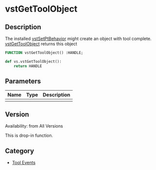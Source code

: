 # vstGetToolObject

## Description
The installed [vstSetPtBehavior](vstSetPtBehavior.md) might create an object with tool complete. [vstGetToolObject](vstGetToolObject.md) returns this object

```pascal
FUNCTION vstGetToolObject() :HANDLE;
```

```python
def vs.vstGetToolObject():
    return HANDLE
```

## Parameters
|Name|Type|Description|
|---|---|---|
||   |   |

## Version
Availability: from All Versions

This is drop-in function.

## Category
* [Tool Events](../Categories/Tool%20Events.md)
